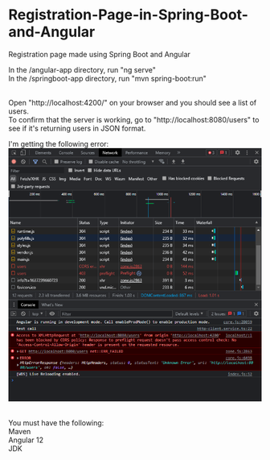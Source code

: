 # Registration-Page-in-Spring-Boot-and-Angular
Registration page made using Spring Boot and Angular

In the /angular-app directory, run "ng serve" <br/>
In the /springboot-app directory, run "mvn spring-boot:run"<br/><br/>

Open "http://localhost:4200/" on your browser and you should see a list of users.<br/>
To confirm that the server is working, go to "http://localhost:8080/users" to see if it's returning users in JSON format.<br/>

I'm getting the following error:<br/>
<img src="https://github.com/SanaBasharat/Registration-Page-in-Spring-Boot-and-Angular/blob/main/error.PNG">

<br/>
You must have the following:<br/>
Maven<br/>
Angular 12<br/>
JDK<br/>
